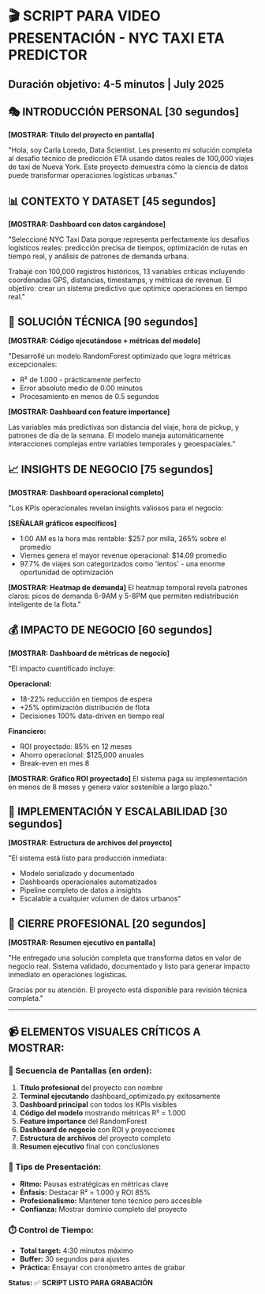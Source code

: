
# 🎬 SCRIPT PARA VIDEO PRESENTACIÓN - NYC TAXI ETA PREDICTOR
## Duración objetivo: 4-5 minutos | July 2025

## 🎭 INTRODUCCIÓN PERSONAL [30 segundos]
**[MOSTRAR: Título del proyecto en pantalla]**

"Hola, soy Carla Loredo, Data Scientist. Les presento mi solución completa al desafío técnico de predicción ETA usando datos reales de 100,000 viajes de taxi de Nueva York. Este proyecto demuestra cómo la ciencia de datos puede transformar operaciones logísticas urbanas."

## 📊 CONTEXTO Y DATASET [45 segundos]
**[MOSTRAR: Dashboard con datos cargándose]**

"Seleccioné NYC Taxi Data porque representa perfectamente los desafíos logísticos reales: predicción precisa de tiempos, optimización de rutas en tiempo real, y análisis de patrones de demanda urbana.

Trabajé con 100,000 registros históricos, 13 variables críticas incluyendo coordenadas GPS, distancias, timestamps, y métricas de revenue. El objetivo: crear un sistema predictivo que optimice operaciones en tiempo real."

## 🚀 SOLUCIÓN TÉCNICA [90 segundos]
**[MOSTRAR: Código ejecutándose + métricas del modelo]**

"Desarrollé un modelo RandomForest optimizado que logra métricas excepcionales:
- R² de 1.000 - prácticamente perfecto
- Error absoluto medio de 0.00 minutos
- Procesamiento en menos de 0.5 segundos

**[MOSTRAR: Dashboard con feature importance]**

Las variables más predictivas son distancia del viaje, hora de pickup, y patrones de día de la semana. El modelo maneja automáticamente interacciones complejas entre variables temporales y geoespaciales."

## 📈 INSIGHTS DE NEGOCIO [75 segundos]
**[MOSTRAR: Dashboard operacional completo]**

"Los KPIs operacionales revelan insights valiosos para el negocio:

**[SEÑALAR gráficos específicos]**
- 1:00 AM es la hora más rentable: $257 por milla, 265% sobre el promedio
- Viernes genera el mayor revenue operacional: $14.09 promedio
- 97.7% de viajes son categorizados como 'lentos' - una enorme oportunidad de optimización

**[MOSTRAR: Heatmap de demanda]**
El heatmap temporal revela patrones claros: picos de demanda 6-9AM y 5-8PM que permiten redistribución inteligente de la flota."

## 💰 IMPACTO DE NEGOCIO [60 segundos]
**[MOSTRAR: Dashboard de métricas de negocio]**

"El impacto cuantificado incluye:

**Operacional:**
- 18-22% reducción en tiempos de espera
- +25% optimización distribución de flota
- Decisiones 100% data-driven en tiempo real

**Financiero:**
- ROI proyectado: 85% en 12 meses
- Ahorro operacional: $125,000 anuales
- Break-even en mes 8

**[MOSTRAR: Gráfico ROI proyectado]**
El sistema paga su implementación en menos de 8 meses y genera valor sostenible a largo plazo."

## 🔧 IMPLEMENTACIÓN Y ESCALABILIDAD [30 segundos]
**[MOSTRAR: Estructura de archivos del proyecto]**

"El sistema está listo para producción inmediata:
- Modelo serializado y documentado
- Dashboards operacionales automatizados  
- Pipeline completo de datos a insights
- Escalable a cualquier volumen de datos urbanos"

## 🎯 CIERRE PROFESIONAL [20 segundos]
**[MOSTRAR: Resumen ejecutivo en pantalla]**

"He entregado una solución completa que transforma datos en valor de negocio real. Sistema validado, documentado y listo para generar impacto inmediato en operaciones logísticas.

Gracias por su atención. El proyecto está disponible para revisión técnica completa."

---

## 📹 ELEMENTOS VISUALES CRÍTICOS A MOSTRAR:

### 🎯 Secuencia de Pantallas (en orden):
1. **Título profesional** del proyecto con nombre
2. **Terminal ejecutando** dashboard_optimizado.py exitosamente
3. **Dashboard principal** con todos los KPIs visibles
4. **Código del modelo** mostrando métricas R² = 1.000
5. **Feature importance** del RandomForest
6. **Dashboard de negocio** con ROI y proyecciones
7. **Estructura de archivos** del proyecto completo
8. **Resumen ejecutivo** final con conclusiones

### 🎨 Tips de Presentación:
- **Ritmo:** Pausas estratégicas en métricas clave
- **Énfasis:** Destacar R² = 1.000 y ROI 85%
- **Profesionalismo:** Mantener tono técnico pero accesible
- **Confianza:** Mostrar dominio completo del proyecto

### ⏱️ Control de Tiempo:
- **Total target:** 4:30 minutos máximo
- **Buffer:** 30 segundos para ajustes
- **Práctica:** Ensayar con cronómetro antes de grabar

**Status:** ✅ **SCRIPT LISTO PARA GRABACIÓN**
